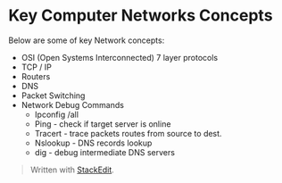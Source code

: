 
# Key Computer Networks Concepts

Below are some of key Network concepts:

 - OSI (Open Systems Interconnected) 7 layer protocols
 - TCP / IP
 - Routers
 - DNS
 - Packet Switching
 - Network Debug Commands
	 - Ipconfig /all
	 - Ping - check if target server is online
	 - Tracert - trace packets routes from source to dest.
	 - Nslookup - DNS records lookup
	 - dig - debug intermediate DNS servers

> Written with [StackEdit](https://stackedit.io/).
<!--stackedit_data:
eyJoaXN0b3J5IjpbLTYwNzQ5MDMwMiwxNzg5NzIzMjc0XX0=
-->